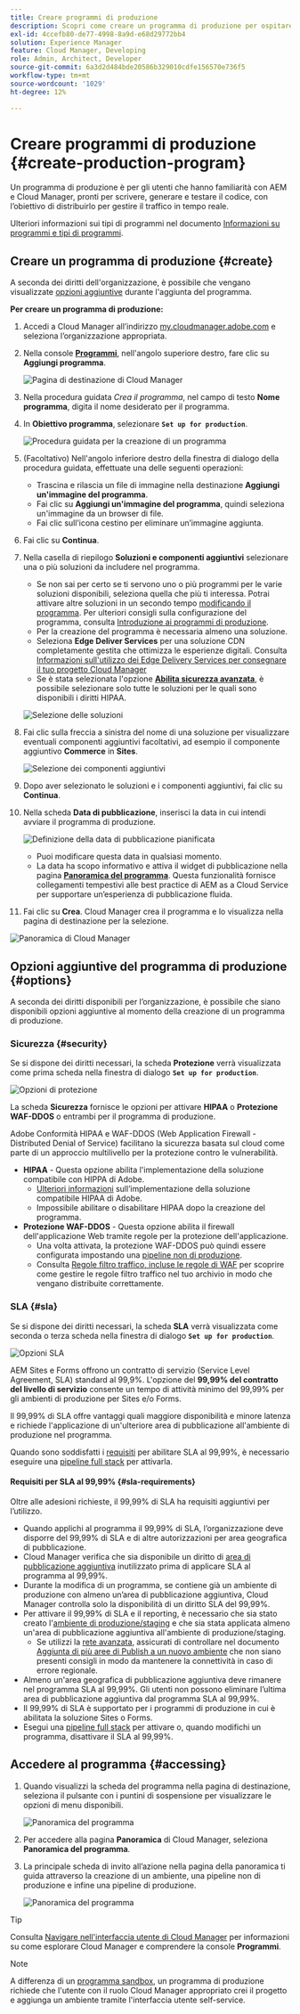 ```yaml
---
title: Creare programmi di produzione
description: Scopri come creare un programma di produzione per ospitare il traffico in tempo reale con Cloud Manager.
exl-id: 4ccefb80-de77-4998-8a9d-e68d29772bb4
solution: Experience Manager
feature: Cloud Manager, Developing
role: Admin, Architect, Developer
source-git-commit: 6a3d2d484bde20586b329010cdfe156570e736f5
workflow-type: tm+mt
source-wordcount: '1029'
ht-degree: 12%

---
```



# Creare programmi di produzione {#create-production-program}

Un programma di produzione è per gli utenti che hanno familiarità con AEM e Cloud Manager, pronti per scrivere, generare e testare il codice, con l’obiettivo di distribuirlo per gestire il traffico in tempo reale.

Ulteriori informazioni sui tipi di programmi nel documento [Informazioni su programmi e tipi di programmi](program-types.md).

## Creare un programma di produzione {#create}

A seconda dei diritti dell&#39;organizzazione, è possibile che vengano visualizzate [opzioni aggiuntive](#options) durante l&#39;aggiunta del programma.

**Per creare un programma di produzione:**

1. Accedi a Cloud Manager all’indirizzo [my.cloudmanager.adobe.com](https://my.cloudmanager.adobe.com/) e seleziona l’organizzazione appropriata.

1. Nella console **[Programmi](/help/implementing/cloud-manager/navigation.md#my-programs)**, nell&#39;angolo superiore destro, fare clic su **Aggiungi programma**.

   ![Pagina di destinazione di Cloud Manager](assets/log-in.png)

1. Nella procedura guidata *Crea il programma*, nel campo di testo **Nome programma**, digita il nome desiderato per il programma.

1. In **Obiettivo programma**, selezionare **`Set up for production`**.

   ![Procedura guidata per la creazione di un programma](assets/create-production-program.png)

1. (Facoltativo) Nell&#39;angolo inferiore destro della finestra di dialogo della procedura guidata, effettuate una delle seguenti operazioni:

   * Trascina e rilascia un file di immagine nella destinazione **Aggiungi un&#39;immagine del programma**.
   * Fai clic su **Aggiungi un&#39;immagine del programma**, quindi seleziona un&#39;immagine da un browser di file.
   * Fai clic sull’icona cestino per eliminare un’immagine aggiunta.

1. Fai clic su **Continua**.

1. Nella casella di riepilogo **Soluzioni e componenti aggiuntivi** selezionare una o più soluzioni da includere nel programma.

   * Se non sai per certo se ti servono uno o più programmi per le varie soluzioni disponibili, seleziona quella che più ti interessa. Potrai attivare altre soluzioni in un secondo tempo [modificando il programma](/help/implementing/cloud-manager/getting-access-to-aem-in-cloud/editing-programs.md). Per ulteriori consigli sulla configurazione del programma, consulta [Introduzione ai programmi di produzione](/help/implementing/cloud-manager/getting-access-to-aem-in-cloud/introduction-production-programs.md).
   * Per la creazione del programma è necessaria almeno una soluzione.
   * Seleziona **Edge Deliver Services** per una soluzione CDN completamente gestita che ottimizza le esperienze digitali. Consulta [Informazioni sull&#39;utilizzo dei Edge Delivery Services per consegnare il tuo progetto Cloud Manager](#edge-overview)
   * Se è stata selezionata l&#39;opzione **[Abilita sicurezza avanzata](#security)**, è possibile selezionare solo tutte le soluzioni per le quali sono disponibili i diritti HIPAA.

   ![Selezione delle soluzioni](/help/implementing/cloud-manager/assets/add-production-program-with-edge.png)

1. Fai clic sulla freccia a sinistra del nome di una soluzione per visualizzare eventuali componenti aggiuntivi facoltativi, ad esempio il componente aggiuntivo **Commerce** in **Sites**.

   ![Selezione dei componenti aggiuntivi](assets/setup-prod-commerce.png)

1. Dopo aver selezionato le soluzioni e i componenti aggiuntivi, fai clic su **Continua**.

1. Nella scheda **Data di pubblicazione**, inserisci la data in cui intendi avviare il programma di produzione.

   ![Definizione della data di pubblicazione pianificata](assets/set-up-go-live.png)

   * Puoi modificare questa data in qualsiasi momento.
   * La data ha scopo informativo e attiva il widget di pubblicazione nella pagina [**Panoramica del programma**](/help/implementing/cloud-manager/getting-access-to-aem-in-cloud/editing-programs.md#program-overview). Questa funzionalità fornisce collegamenti tempestivi alle best practice di AEM as a Cloud Service per supportare un’esperienza di pubblicazione fluida.

1. Fai clic su **Crea**. Cloud Manager crea il programma e lo visualizza nella pagina di destinazione per la selezione.

![Panoramica di Cloud Manager](assets/navigate-cm.png)

## Opzioni aggiuntive del programma di produzione {#options}

A seconda dei diritti disponibili per l’organizzazione, è possibile che siano disponibili opzioni aggiuntive al momento della creazione di un programma di produzione.

### Sicurezza {#security}

Se si dispone dei diritti necessari, la scheda **Protezione** verrà visualizzata come prima scheda nella finestra di dialogo **`Set up for production`**.

![Opzioni di protezione](assets/create-production-program-security.png)

La scheda **Sicurezza** fornisce le opzioni per attivare **HIPAA** o **Protezione WAF-DDOS** o entrambi per il programma di produzione.

Adobe Conformità HIPAA e WAF-DDOS (Web Application Firewall - Distributed Denial of Service) facilitano la sicurezza basata sul cloud come parte di un approccio multilivello per la protezione contro le vulnerabilità.

* **HIPAA** - Questa opzione abilita l&#39;implementazione della soluzione compatibile con HIPPA di Adobe.
   * [Ulteriori informazioni](https://www.adobe.com/trust/compliance/hipaa-ready.html) sull’implementazione della soluzione compatibile HIPAA di Adobe.
   * Impossibile abilitare o disabilitare HIPAA dopo la creazione del programma.
* **Protezione WAF-DDOS** - Questa opzione abilita il firewall dell&#39;applicazione Web tramite regole per la protezione dell&#39;applicazione.
   * Una volta attivata, la protezione WAF-DDOS può quindi essere configurata impostando una [pipeline non di produzione](/help/implementing/cloud-manager/configuring-pipelines/configuring-non-production-pipelines.md).
   * Consulta [Regole filtro traffico, incluse le regole di WAF](/help/security/traffic-filter-rules-including-waf.md) per scoprire come gestire le regole filtro traffico nel tuo archivio in modo che vengano distribuite correttamente.

### SLA {#sla}

Se si dispone dei diritti necessari, la scheda **SLA** verrà visualizzata come seconda o terza scheda nella finestra di dialogo **`Set up for production`**.

![Opzioni SLA](assets/create-production-program-sla.png)

AEM Sites e Forms offrono un contratto di servizio (Service Level Agreement, SLA) standard al 99,9%. L&#39;opzione del **99,99% del contratto del livello di servizio** consente un tempo di attività minimo del 99,99% per gli ambienti di produzione per Sites e/o Forms.

Il 99,99% di SLA offre vantaggi quali maggiore disponibilità e minore latenza e richiede l&#39;applicazione di un&#39;ulteriore area di pubblicazione [](/help/implementing/cloud-manager/manage-environments.md#multiple-regions) all&#39;ambiente di produzione nel programma.

Quando sono soddisfatti i [requisiti](#sla-requirements) per abilitare SLA al 99,99%, è necessario eseguire una [pipeline full stack](/help/implementing/cloud-manager/configuring-pipelines/configuring-production-pipelines.md) per attivarla.

#### Requisiti per SLA al 99,99% {#sla-requirements}

Oltre alle adesioni richieste, il 99,99% di SLA ha requisiti aggiuntivi per l’utilizzo.

* Quando applichi al programma il 99,99% di SLA, l’organizzazione deve disporre del 99,99% di SLA e di altre autorizzazioni per area geografica di pubblicazione.
* Cloud Manager verifica che sia disponibile un diritto di [area di pubblicazione aggiuntiva](/help/implementing/cloud-manager/manage-environments.md#multiple-regions) inutilizzato prima di applicare SLA al programma al 99,99%.
* Durante la modifica di un programma, se contiene già un ambiente di produzione con almeno un’area di pubblicazione aggiuntiva, Cloud Manager controlla solo la disponibilità di un diritto SLA del 99,99%.
* Per attivare il 99,99% di SLA e il reporting, è necessario che sia stato creato l&#39;[ambiente di produzione/staging](/help/implementing/cloud-manager/manage-environments.md#adding-environments) e che sia stata applicata almeno un&#39;area di pubblicazione aggiuntiva all&#39;ambiente di produzione/staging.
   * Se utilizzi la [rete avanzata](/help/security/configuring-advanced-networking.md), assicurati di controllare nel documento [Aggiunta di più aree di Publish a un nuovo ambiente](/help/implementing/cloud-manager/manage-environments.md#adding-regions) che non siano presenti consigli in modo da mantenere la connettività in caso di errore regionale.
* Almeno un&#39;area geografica di pubblicazione aggiuntiva deve rimanere nel programma SLA al 99,99%. Gli utenti non possono eliminare l’ultima area di pubblicazione aggiuntiva dal programma SLA al 99,99%.
* Il 99,99% di SLA è supportato per i programmi di produzione in cui è abilitata la soluzione Sites o Forms.
* Esegui una [pipeline full stack](/help/implementing/cloud-manager/configuring-pipelines/configuring-production-pipelines.md) per attivare o, quando modifichi un programma, disattivare il SLA al 99,99%.

## Accedere al programma {#accessing}

1. Quando visualizzi la scheda del programma nella pagina di destinazione, seleziona il pulsante con i puntini di sospensione per visualizzare le opzioni di menu disponibili.

   ![Panoramica del programma](assets/program-overview.png)

1. Per accedere alla pagina **Panoramica** di Cloud Manager, seleziona **Panoramica del programma**.

1. La principale scheda di invito all’azione nella pagina della panoramica ti guida attraverso la creazione di un ambiente, una pipeline non di produzione e infine una pipeline di produzione.

   ![Panoramica del programma](assets/set-up-prod5.png)

>[!TIP]
>
>Consulta [Navigare nell&#39;interfaccia utente di Cloud Manager](/help/implementing/cloud-manager/navigation.md) per informazioni su come esplorare Cloud Manager e comprendere la console **Programmi**.

>[!NOTE]
>
>A differenza di un [programma sandbox](introduction-sandbox-programs.md#auto-creation), un programma di produzione richiede che l&#39;utente con il ruolo Cloud Manager appropriato crei il progetto e aggiunga un ambiente tramite l&#39;interfaccia utente self-service.


